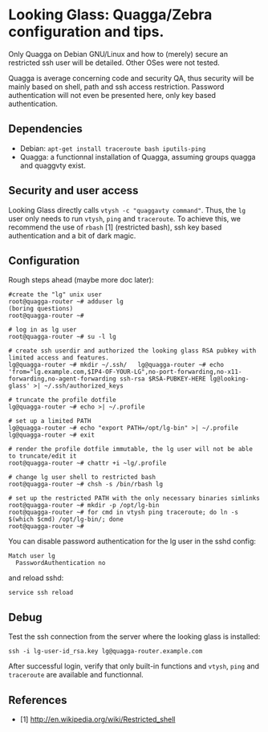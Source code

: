 # Looking Glass: Quagga/Zebra configuration and tips.

Only Quagga on Debian GNU/Linux and how to (merely) secure an restricted ssh user will
be detailed. Other OSes were not tested.

Quagga is average concerning code and security QA, thus security will be mainly
based on shell, path and ssh access restriction. Password authentication will
not even be presented here, only key based authentication.

## Dependencies

  * Debian: `apt-get install traceroute bash iputils-ping`
  * Quagga: a functionnal installation of Quagga, assuming groups quagga and
    quaggvty exist.

## Security and user access

Looking Glass directly calls `vtysh -c "quaggavty command"`. Thus, the `lg` user
only needs to run `vtysh`, `ping` and `traceroute`. To achieve this, we
recommend the use of `rbash` [1] (restricted bash), ssh key based authentication
and a bit of dark magic.

## Configuration

Rough steps ahead (maybe more doc later):

```
#create the "lg" unix user
root@quagga-router ~# adduser lg
(boring questions)
root@quagga-router ~#

# log in as lg user
root@quagga-router ~# su -l lg

# create ssh userdir and authorized the looking glass RSA pubkey with limited access and features.
lg@quagga-router ~# mkdir ~/.ssh/   lg@quagga-router ~# echo 'from="lg.example.com,$IP4-OF-YOUR-LG",no-port-forwarding,no-x11-forwarding,no-agent-forwarding ssh-rsa $RSA-PUBKEY-HERE lg@looking-glass' >| ~/.ssh/authorized_keys

# truncate the profile dotfile
lg@quagga-router ~# echo >| ~/.profile

# set up a limited PATH
lg@quagga-router ~# echo "export PATH=/opt/lg-bin" >| ~/.profile
lg@quagga-router ~# exit

# render the profile dotfile immutable, the lg user will not be able to truncate/edit it
root@quagga-router ~# chattr +i ~lg/.profile

# change lg user shell to restricted bash
root@quagga-router ~# chsh -s /bin/rbash lg

# set up the restricted PATH with the only necessary binaries simlinks
root@quagga-router ~# mkdir -p /opt/lg-bin
root@quagga-router ~# for cmd in vtysh ping traceroute; do ln -s $(which $cmd) /opt/lg-bin/; done
root@quagga-router ~#
```

You can disable password authentication for the lg user in the sshd config:

```
Match user lg
  PasswordAuthentication no
```

and reload sshd:

`service ssh reload`

## Debug

Test the ssh connection from the server where the looking glass is installed:

`ssh -i lg-user-id_rsa.key lg@quagga-router.example.com`

After successful login, verify that only built-in functions and `vtysh`, `ping`
and `traceroute` are available and functionnal.

## References

  * [1] http://en.wikipedia.org/wiki/Restricted_shell
